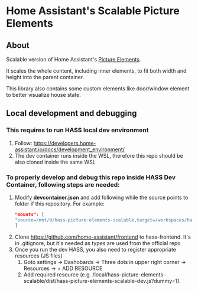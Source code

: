 # Home Assistant's Scalable Picture Elements

## About
Scalable version of Home Assistant's [Picture Elements](https://www.home-assistant.io/dashboards/picture-elements/).

It scales the whole content, including inner elements, to fit both width and height into the parent container.

This library also contains some custom elements like door/window element to better visualize house state.


## Local development and debugging
### This requires to run HASS local dev environment
1. Follow: https://developers.home-assistant.io/docs/development_environment/
2. The dev container runs inside the WSL, therefore this repo should be also cloned inside the same WSL

### To properly develop and debug this repo inside HASS Dev Container, following steps are needed:

1. Modify **devcontainer.json** and add following while the source points to folder if this repository. For example:
    ```json
    "mounts": [
    "source=/mnt/d/hass-picture-elements-scalable,target=/workspaces/hass-core/config/www/hass-picture-elements-scalable,type=bind,consistency=cached"
    ]

2. Clone https://github.com/home-assistant/frontend to hass-frontend. It's in .gitignore, but it's needed as types are used from the official repo
3. Once you run the dev HASS, you also need to register appropriate resources (JS files)
   1. Goto settings -> Dashobards -> Three dots in upper right corner -> Resources -> + ADD RESOURCE
   2. Add required resource (e.g. /local/hass-picture-elements-scalable/dist/hass-picture-elements-scalable-dev.js?dummy=1).